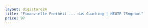 ```yaml
---
layout: digistore24
title: "Finanzielle Freiheit ... das Coaching | HEUTE 75ngebot"
price: 97
---
```

